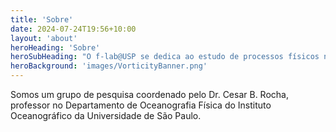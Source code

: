 ```yaml
---
title: 'Sobre'
date: 2024-07-24T19:56+10:00
layout: 'about'
heroHeading: 'Sobre'
heroSubHeading: "O f-lab@USP se dedica ao estudo de processos físicos no oceano que são fundamentais para o funcionamento do clima global. "
heroBackground: 'images/VorticityBanner.png'
---
```


Somos um grupo de pesquisa coordenado pelo Dr. Cesar B. Rocha, professor no Departamento de Oceanografia Física do Instituto Oceanográfico da Universidade de São Paulo.

